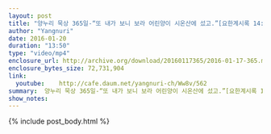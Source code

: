 ```yaml
---
layout: post
title: "양누리 묵상 365일-“또 내가 보니 보라 어린양이 시온산에 섰고.”[요한계시록 14:1]"
author: "Yangnuri"
date: 2016-01-20
duration: "13:50"
type: "video/mp4"
enclosure_url: http://archive.org/download/20160117365/2016-01-17-365.mp4
enclosure_bytes_size: 72,731,904       
link:
  youtube:    http://cafe.daum.net/yangnuri-ch/Ww8v/562
summary:  양누리 묵상 365일-“또 내가 보니 보라 어린양이 시온산에 섰고.”[요한계시록 14:1]
show_notes:
---
```

{% include post_body.html %}
